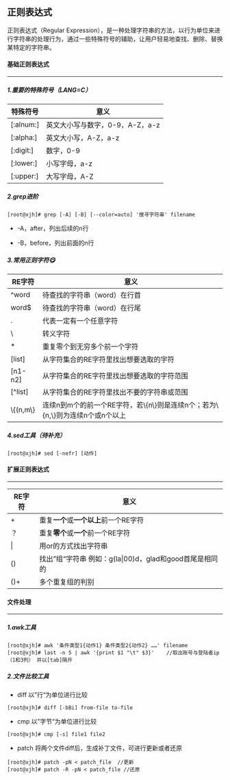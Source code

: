 ## 正则表达式

正则表达式（Regular Expression），是一种处理字符串的方法，以行为单位来进行字符串的处理行为，通过一些特殊符号的辅助，让用户轻易地查找、删除、替换某特定的字符串。



#### 基础正则表达式

------

##### 1.重要的特殊符号（LANG=C）

| 特殊符号  | 意义                            |
| --------- | ------------------------------- |
| [:alnum:] | 英文大小写与数字，0-9，A-Z，a-z |
| [:alpha:] | 英文大小写，A-Z，a-z            |
| [:digit:] | 数字，0-9                       |
| [:lower:] | 小写字母，a-z                   |
| [:upper:] | 大写字母，A-Z                   |



##### 2.grep进阶

```
[root@xjh]# grep [-A] [-B] [--color=auto] '搜寻字符串' filename
```

- -A，after，列出后续的n行

- -B，before，列出前面的n行



##### 3.常用正则字符:yum:

| RE字符     | 意义                                                         |
| ---------- | ------------------------------------------------------------ |
| ^word      | 待查找的字符串（word）在行首                                 |
| word$      | 待查找的字符串（word）在行尾                                 |
| .          | 代表一定有一个任意字符                                       |
| \          | 转义字符                                                     |
| *          | 重复零个到无穷多个前一个字符                                 |
| [list]     | 从字符集合的RE字符里找出想要选取的字符                       |
| [n1-n2]    | 从字符集合的RE字符里找出想要选取的字符范围                   |
| [^list]    | 从字符集合的RE字符里找出不要的字符串或范围                   |
| \\{(n,m\\} | 连续n到m个的前一个RE字符，若\\{n\\}则是连续n个；若为\\{n,\\}则为连续n个或n个以上 |



##### 4.sed工具（待补充）

```
[root@xjh]# sed [-nefr] [动作]
```



#### 扩展正则表达式

------

| RE字符 | 意义                                                      |
| ------ | --------------------------------------------------------- |
| +      | 重复**一个**或**一个以上**前一个RE字符                    |
| ？     | 重复**零个**或**一个**前一个RE字符                        |
| \|     | 用or的方式找出字符串                                      |
| ()     | 找出”组“字符串   例如：g(la\|00)d，glad和good首尾是相同的 |
| ()+    | 多个重复组的判别                                          |



#### 文件处理

------

##### 1.awk工具

```
[root@xjh]# awk '条件类型1{动作1} 条件类型2{动作2} ……' filename
[root@xjh]# last -n 5 | awk '{print $1 "\t" $3}'	//取出账号与登陆者ip（1和3列） 并以[tab]隔开
```



##### 2.文件比较工具

- diff 以”行“为单位进行比较

```
[root@xjh]# diff [-bBi] from-file to-file
```

- cmp 以”字节“为单位进行比较

```
[root@xjh]# cmp [-s] file1 file2
```

- patch 将两个文件diff后，生成补丁文件，可进行更新或者还原

```
[root@xjh]# patch -pN < patch_file  //更新
[root@xjh]# patch -R -pN < patch_file //还原
```

